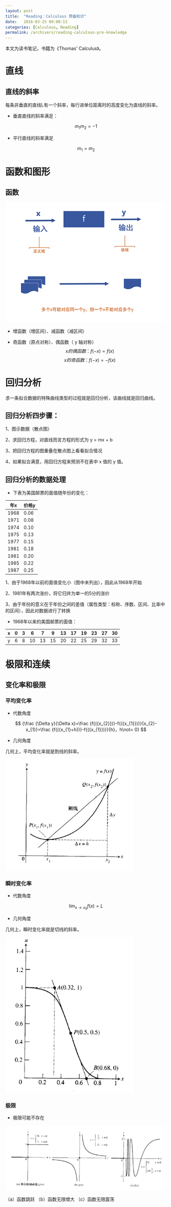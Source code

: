 ```yaml
---
layout: post
title:  "Reading：Calculous 预备知识"
date:   2016-03-25 09:00:13
categories: [Calculous, Reading]
permalink: /archivers/reading-calculous-pre-knowledge
---
```

本文为读书笔记，书籍为《Thomas' Calculus》。

# 直线

## 直线的斜率

每条非垂直的直线L有一个斜率，每行进单位距离时的高度变化为直线的斜率。

- 垂直直线的斜率满足：

$$
{m}_{{1}}{m}_{{2}}=-1
$$

- 平行直线的斜率满足

$$
{m}_{{1}}={m}_{{2}}
$$



# 函数和图形

## 函数

![](http://github.com/thegofind/thegofind.github.io/raw/master/img/00010.png)

- 增函数（增区间）、减函数（减区间）

- 奇函数（原点对称）、偶函数（ y 轴对称）
  $$
  {x的偶函数：f\left({-x}\right)=f\left({x}\right)}
  $$
  $$
  {x的奇函数：f\left({-x}\right)=-f\left({x}\right)}
  $$

# 回归分析

求一条拟合数据的特殊曲线类型的过程就是回归分析，该曲线就是回归曲线。

## 回归分析四步骤：

1、图示数据（散点图）

2、求回归方程，对直线而言方程的形式为 y = mx + b

3、把回归方程的图重叠在散点图上看看拟合情况

4、如果拟合满意，用回归方程来预测不在表中 x 值的 y 值。

## 回归分析的数据处理

- 下表为美国邮票的面值随年份的变化：

| 年x   | 价格y  |
| ---- | ---- |
| 1968 | 0.06 |
| 1971 | 0.08 |
| 1974 | 0.10 |
| 1975 | 0.13 |
| 1977 | 0.15 |
| 1981 | 0.18 |
| 1981 | 0.20 |
| 1985 | 0.22 |
| 1987 | 0.25 |

1、由于1968年以前的面值变化小（图中未列出），因此从1968年开始

2、1981年有两次涨价，将它归并为单一的5分的涨价

3、由于年份的意义在于年份之间的差值（属性类型：标称、序数、区间、比率中的区间），因此对数据进行了转换

- 1968年以来的美国邮票的面值：

| x    | 0    | 3    | 6    | 7    | 9    | 13   | 17   | 19   | 23   | 27   | 30   |
| ---- | ---- | ---- | ---- | ---- | ---- | ---- | ---- | ---- | ---- | ---- | ---- |
| y    | 6    | 8    | 10   | 13   | 15   | 20   | 22   | 25   | 29   | 32   | 33   |

# 极限和连续

## 变化率和极限

### 平均变化率

- 代数角度

$$
{\frac {\Delta y}{\Delta x}=\frac {f{({x_{2}})}-f{({x_{1}})}}{x_{2}-x_{1}}=\frac {f{({x_{1}+h})}-f{({x_{1}})}}{h}，h\not= 0}
$$

- 几何角度

几何上，平均变化率就是割线的斜率。

![](http://github.com/thegofind/thegofind.github.io/raw/master/img/00011.png)

### 瞬时变化率

- 代数角度

$$
\lim_{x\rightarrow {x}_{{0}}}{f\left({x}\right)}=L
$$

- 几何角度

几何上，瞬时变化率就是切线的斜率。

![](http://github.com/thegofind/thegofind.github.io/raw/master/img/00012.png)

### 极限

- 极限可能不存在

![](http://github.com/thegofind/thegofind.github.io/raw/master/img/00006.png)

（a）函数跳跃	（b）函数无限增大	（c）函数无限震荡
